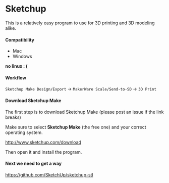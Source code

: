 Sketchup
========


This is a relatively easy program to use for 3D printing and 3D modeling alike.

#### Compatibility

* Mac
* Windows
 
**no linux : (**

#### Workflow

`Sketchup Make Design/Export` -> `MakerWare Scale/Send-to-SD` -> `3D Print`


#### Download Sketchup Make

The first step is to download Sketchup Make (please post an issue if the link breaks)


Make sure to select **Sketchup Make** (the free one) and your correct operating system.

http://www.sketchup.com/download

Then open it and install the program.


#### Next we need to get a way


https://github.com/SketchUp/sketchup-stl
